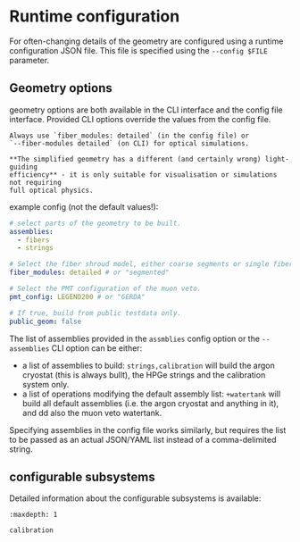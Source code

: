 # Runtime configuration

For often-changing details of the geometry are configured using a runtime
configuration JSON file. This file is specified using the `--config $FILE`
parameter.

## Geometry options

geometry options are both available in the CLI interface and the config file
interface. Provided CLI options override the values from the config file.

```{important}
Always use `fiber_modules: detailed` (in the config file) or
`--fiber-modules detailed` (on CLI) for optical simulations.

**The simplified geometry has a different (and certainly wrong) light-guiding
efficiency** - it is only suitable for visualisation or simulations not requiring
full optical physics.
```

example config (not the default values!):

```yaml
# select parts of the geometry to be built.
assemblies:
  - fibers
  - strings

# Select the fiber shroud model, either coarse segments or single fibers.
fiber_modules: detailed # or "segmented"

# Select the PMT configuration of the muon veto.
pmt_config: LEGEND200 # or "GERDA"

# If true, build from public testdata only.
public_geom: false
```

The list of assemblies provided in the `assmblies` config option or the
`--assemblies` CLI option can be either:

- a list of assemblies to build: `strings,calibration` will build the argon
  cryostat (this is always bullt), the HPGe strings and the calibration system
  only.
- a list of operations modifying the default assembly list: `+watertank` will
  build all default assemblies (i.e. the argon cryostat and anything in it), and
  dd also the muon veto watertank.

Specifying assemblies in the config file works similarly, but requires the list
to be passed as an actual JSON/YAML list instead of a comma-delimited string.

## configurable subsystems

Detailed information about the configurable subsystems is available:

```{toctree}
:maxdepth: 1

calibration
```
